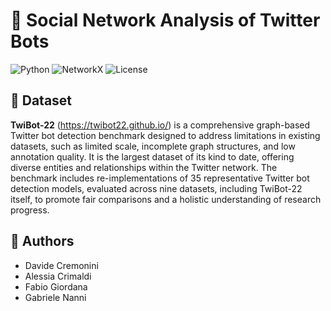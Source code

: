 # 🤖 Social Network Analysis of Twitter Bots

![Python](https://img.shields.io/badge/Python-3.x-blue)
![NetworkX](https://img.shields.io/badge/NetworkX-3.x-green)
![License](https://img.shields.io/badge/License-MIT-yellow)

## 🔬 Dataset
**TwiBot-22** (https://twibot22.github.io/) is a comprehensive graph-based Twitter bot detection benchmark designed to address limitations in existing datasets, such as limited scale, incomplete graph structures, and low annotation quality.
It is the largest dataset of its kind to date, offering diverse entities and relationships within the Twitter network.
The benchmark includes re-implementations of 35 representative Twitter bot detection models, evaluated across nine datasets, including TwiBot-22 itself, to promote fair comparisons and a holistic understanding of research progress.

## 📝 Authors
- Davide Cremonini
- Alessia Crimaldi
- Fabio Giordana
- Gabriele Nanni
